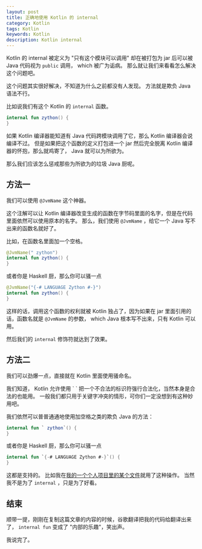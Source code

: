 ```yaml
---
layout: post
title: 正确地使用 Kotlin 的 internal
category: Kotlin
tags: Kotlin
keywords: Kotlin
description: Kotlin internal
---
```


Kotlin 的 internal 被定义为 "只有这个模块可以调用" 却在被打包为 jar 后可以被 Java 代码视为 `public` 调用， which 被广为诟病。
那么就让我们来看看怎么解决这个问题吧。

这个问题其实很好解决，不知道为什么之前都没有人发现。
方法就是欺负 Java 语法不行。

比如说我们有这个 Kotlin 的 `internal` 函数。

```kotlin
internal fun zython() {
}
```

如果 Kotlin 编译器能知道有 Java 代码跨模块调用了它，那么 Kotlin 编译器会说编译不过。
但是如果把这个函数的定义打包进一个 jar 然后完全脱离 Kotlin 编译器的怀抱，那么就鸡寄了， Java 就可以为所欲为。

那么我们应该怎么惩戒那些为所欲为的垃圾 Java 厨呢。

## 方法一

我们可以使用 `@JvmName` 这个神器。

这个注解可以让 Kotlin 编译器改变生成的函数在字节码里面的名字，但是在代码里面依然可以使用原本的名字。
那么，我们使用 `@JvmName` ，给它一个 Java 写不出来的函数名就好了。

比如，在函数名里面加一个空格。

```kotlin
@JvmName(" zython")
internal fun zython() {
}
```

或者你是 Haskell 厨，那么你可以骚一点

```kotlin
@JvmName("{-# LANGUAGE Zython #-}")
internal fun zython() {
}
```

这样的话，调用这个函数的权利就被 Kotlin 独占了，因为如果在 jar 里面引用的话，函数名就是 `@JvmName` 的参数，
which Java 根本写不出来，只有 Kotlin 可以用。

然后我们的 `internal` 修饰符就达到了效果。

## 方法二

我们可以劲爆一点，直接就在 Kotlin 里面使用骚命名。

我们知道， Kotlin 允许使用 \` \` 把一个不合法的标识符强行合法化，当然本身是合法的也能用。
一般我们都只用于关键字冲突的情形，可你们一定没想到有这种妙用吧。

我们依然可以普普通通地使用加空格之类的欺负 Java 的方法：

```kotlin
internal fun ` zython`() {
}
```

或者你是 Haskell 厨，那么你可以骚一点

```kotlin
internal fun `{-# LANGUAGE Zython #-}`() {
}
```

这都是支持的。
比如我在[我的一个个人项目里的某个文件](https://github.com/icela/FriceEngine/blob/master/src/org/frice/Initializer.kt)就用了这种操作。
当然我不是为了 `internal` ，只是为了好看。

## 结束

顺带一提，刚刚在复制这篇文章的内容的时候，谷歌翻译把我的代码给翻译出来了， `internal fun` 变成了 "内部的乐趣"，笑出声。

我说完了。
